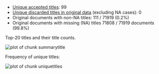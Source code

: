 -   [Unique accepted titles](output.tables/title_accepted.csv): 99
-   [Unique discarded titles in original
    data](output.tables/title_discarded.csv) (excluding NA cases): 0
-   Original documents with non-NA titles: 111 / 71919 (0.2%)
-   Original documents with missing (NA) titles 71808 / 71919 documents
    (99.8%)

Top-20 titles and their title counts.

![plot of chunk
summarytitle](figure/rmd_uncontrolled_summarytitle-1.png)

Frequency of unique titles:

![plot of chunk
uniquetitles](figure/rmd_uncontrolled_uniquetitles-1.png)
